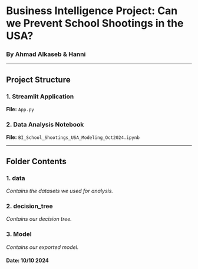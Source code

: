 # Business Intelligence Project: Can we Prevent School Shootings in the USA?  
### By Ahmad Alkaseb & Hanni  

---

## Project Structure

### 1. **Streamlit Application**  
   **File:** `App.py`  
   
### 2. **Data Analysis Notebook**  
   **File:** `BI_School_Shootings_USA_Modeling_Oct2024.ipynb`  

---

## Folder Contents

### 1. **data**  
   *Contains the datasets we used for analysis.*  

### 2. **decision_tree**  
   *Contains our decision tree.* 

### 3. **Model**  
   *Contains our exported model.*


#### Date: 10/10 2024
